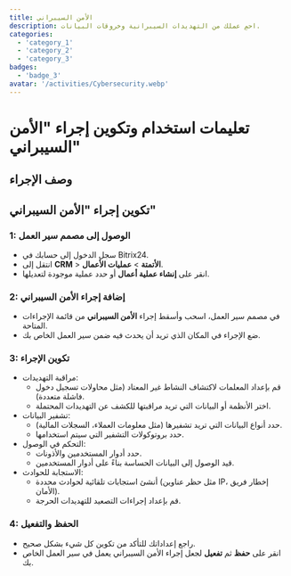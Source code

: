 ```yaml
---
title: الأمن السيبراني
description: احمِ عملك من التهديدات السيبرانية وخروقات البيانات.
categories: 
  - 'category_1'
  - 'category_2'
  - 'category_3'
badges: 
  - 'badge_3'
avatar: '/activities/Cybersecurity.webp'
---
```

# تعليمات استخدام وتكوين إجراء "الأمن السيبراني"

## وصف الإجراء

## **تكوين إجراء "الأمن السيبراني"**

### 1: الوصول إلى مصمم سير العمل
- سجل الدخول إلى حسابك في Bitrix24.
- انتقل إلى **CRM** > **الأتمتة** > **عمليات الأعمال**.
- انقر على **إنشاء عملية أعمال** أو حدد عملية موجودة لتعديلها.

### 2: إضافة إجراء الأمن السيبراني
- في مصمم سير العمل، اسحب وأسقط إجراء **الأمن السيبراني** من قائمة الإجراءات المتاحة.
- ضع الإجراء في المكان الذي تريد أن يحدث فيه ضمن سير العمل الخاص بك.

### 3: تكوين الإجراء
- مراقبة التهديدات:
  - قم بإعداد المعلمات لاكتشاف النشاط غير المعتاد (مثل محاولات تسجيل دخول فاشلة متعددة).
  - اختر الأنظمة أو البيانات التي تريد مراقبتها للكشف عن التهديدات المحتملة.
- تشفير البيانات:
  - حدد أنواع البيانات التي تريد تشفيرها (مثل معلومات العملاء، السجلات المالية).
  - حدد بروتوكولات التشفير التي سيتم استخدامها.
- التحكم في الوصول:
  - حدد أدوار المستخدمين والأذونات.
  - قيد الوصول إلى البيانات الحساسة بناءً على أدوار المستخدمين.
- الاستجابة للحوادث:
  - أنشئ استجابات تلقائية لحوادث محددة (مثل حظر عناوين IP، إخطار فريق الأمان).
  - قم بإعداد إجراءات التصعيد للتهديدات الحرجة.

### 4: الحفظ والتفعيل
- راجع إعداداتك للتأكد من تكوين كل شيء بشكل صحيح.
- انقر على **حفظ** ثم **تفعيل** لجعل إجراء الأمن السيبراني يعمل في سير العمل الخاص بك.